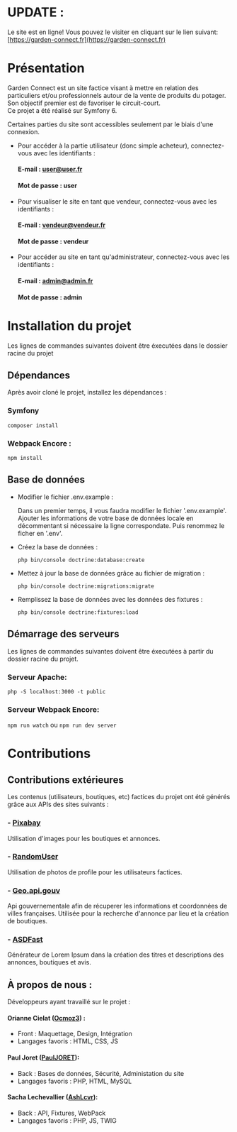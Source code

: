 # UPDATE :  
Le site est en ligne! Vous pouvez le visiter en cliquant sur le lien suivant:  
[https://garden-connect.fr](https://garden-connect.fr)

# Présentation
Garden Connect est un site factice visant à mettre en relation des particuliers et/ou professionnels autour de la vente de produits du potager.  
Son objectif premier est de favoriser le circuit-court.  
Ce projet a été réalisé sur Symfony 6.

Certaines parties du site sont accessibles seulement par le biais d'une connexion.
- Pour accéder à la partie utilisateur (donc simple acheteur), connectez-vous avec les identifiants :
  #### E-mail : user@user.fr
  #### Mot de passe : user
- Pour visualiser le site en tant que vendeur, connectez-vous avec les identifiants :
  #### E-mail : vendeur@vendeur.fr
  #### Mot de passe : vendeur
- Pour accéder au site en tant qu'administrateur, connectez-vous avec les identifiants :  
  #### E-mail : admin@admin.fr
  #### Mot de passe : admin

# Installation du projet

Les lignes de commandes suivantes doivent être éxecutées dans le dossier racine du projet

## Dépendances

Après avoir cloné le projet, installez les dépendances :

### Symfony

`composer install`

### Webpack Encore :

`npm install`

## Base de données

- Modifier le fichier .env.example :

  Dans un premier temps, il vous faudra modifier le fichier '.env.example'.  
  Ajouter les informations de votre base de données locale en décommentant si nécessaire la ligne correspondate.
  Puis renommez le ficher en '.env'.

- Créez la base de données :

  `php bin/console doctrine:database:create`

- Mettez à jour la base de données grâce au fichier de migration :

  `php bin/console doctrine:migrations:migrate`

- Remplissez la base de données avec les données des fixtures :

  `php bin/console doctrine:fixtures:load`

## Démarrage des serveurs
Les lignes de commandes suivantes doivent être éxecutées à partir du dossier racine du projet.

### Serveur Apache:

`php -S localhost:3000 -t public`

### Serveur Webpack Encore:

`npm run watch` 
ou 
`npm run dev server`

# Contributions 

## Contributions extérieures 

Les contenus (utilisateurs, boutiques, etc) factices du projet ont été générés grâce aux APIs des sites suivants :  

### - [Pixabay](https://pixabay.com/fr/service/about/api/)
Utilisation d'images pour les boutiques et annonces.

### - [RandomUser](https://randomuser.me/)
Utilisation de photos de profile pour les utilisateurs factices.

### - [Geo.api.gouv](https://geo.api.gouv.fr/decoupage-administratif/communes)
Api gouvernementale afin de récuperer les informations et coordonnées de villes françaises.
Utilisée pour la recherche d'annonce par lieu et la création de boutiques.

### - [ASDFast](http://asdfast.beobit.net/)
Générateur de Lorem Ipsum dans la création des titres et descriptions des annonces, boutiques et avis.

## À propos de nous : 

Développeurs ayant travaillé sur le projet : 

#### Orianne Cielat ([Ocmoz3](https://github.com/Ocmoz3)) :
 - Front : Maquettage, Design, Intégration
 - Langages favoris : HTML, CSS, JS
 
#### Paul Joret ([PaulJORET](https://github.com/PaulJORET)):
- Back :  Bases de données, Sécurité, Administation du site
- Langages favoris : PHP, HTML, MySQL

 
#### Sacha Lechevallier ([AshLcvr](https://github.com/AshLcvr)):
- Back : API, Fixtures, WebPack
- Langages favoris : PHP, JS, TWIG


